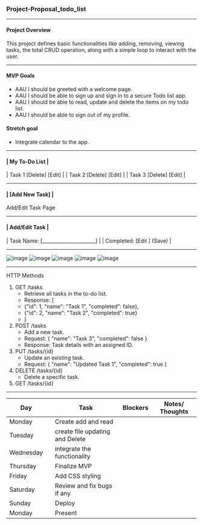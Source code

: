 ### Project-Proposal_todo_list

---

#### Project Overview

This project defines basic functionalities like adding, removing, viewing tasks, the total CRUD operation, along with a simple loop to interact with the user.

---

#### MVP Goals

- AAU I should be greeted with a welcome page.
- AAU I should be able to sign up and sign in to a secure Todo list app.
- AAU I should be able to read, update and delete the items on my todo list.
- AAU I should be able to sign out of my profile.

#### Stretch goal

- Integrate calendar to the app.

---

#### | My To-Do List |

| Task 1 [Delete] [Edit] |
| Task 2 [Delete] [Edit] |
| Task 3 [Delete] [Edit] |

---

#### | [Add New Task] |

Add/Edit Task Page

---

#### | Add/Edit Task |

| Task Name: [______________________] |
| Completed: [Edit ] (Save) |

---

![image](./Screenshot%202024-12-07%20at%204.32.32 PM.png)
![image](./Screenshot%202024-12-07%20at%204.32.56 PM.png)
![image](./Screenshot%202024-12-07%20at%204.33.42 PM.png)
![image](./Screenshot%202024-12-07%20at%204.33.59 PM.png)
![image](./Screenshot%202024-12-07%20at%204.34.12 PM.png)

---

HTTP Methods

1. GET /tasks
   - Retrieve all tasks in the to-do list.
   - Response: [
   - {"id": 1, "name": "Task 1", "completed": false},
   - {"id": 2, "name": "Task 2", "completed": true}
   - ]
2. POST /tasks
   - Add a new task.
   - Request: { "name": "Task 3", "completed": false }
   - Response: Task details with an assigned ID.
3. PUT /tasks/{id}
   - Update an existing task.
   - Request: { "name": "Updated Task 1", "completed": true }
4. DELETE /tasks/{id}
   - Delete a specific task.
5. GET /tasks/{id}

---

| Day       |     | Task                            | Blockers | Notes/ Thoughts |
| --------- | --- | ------------------------------- | -------- | --------------- |
| Monday    |     | Create add and read             |          |                 |
| Tuesday   |     | create file updating and Delete |          |                 |
| Wednesday |     | integrate the functionality     |          |                 |
| Thursday  |     | Finalize MVP                    |          |                 |
| Friday    |     | Add CSS styling                 |          |                 |
| Saturday  |     | Review and fix bugs if any      |          |                 |
| Sunday    |     | Deploy                          |          |                 |
| Monday    |     | Present                         |          |                 |
